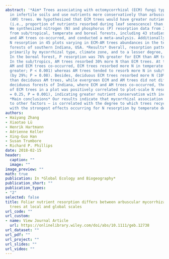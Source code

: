 ```yaml
---
abstract: '*Aim* Trees associating with ectomycorrhizal (ECM) fungi typically occur
  in infertile soils and use nutrients more conservatively than arbuscular mycorrhizal
  (AM) trees. We hypothesized that ECM trees would have greater nutrient resorption
  (i.e., proportion of nutrients resorbed during leaf senescence) than AM trees. *Method*
  We synthesized nitrogen (N) and phosphorus (P) resorption data from 378 species
  from sub/tropical, temperate and boreal forests, including 43 studies where ECM
  and AM trees co-occurred, and conducted a meta-analysis. Additionally, we quantified
  N resorption in 45 plots varying in ECM-AM trees abundances in the temperate deciduous
  forests of southern Indiana, USA. *Results* Overall, resorption patterns were driven
  primarily by mycorrhizal type, climate zone, and to a lesser degree, leaf habit.
  In the boreal forest, P resorption was 76% greater for ECM than AM trees (P < 0.05).
  In the sub/tropics, AM trees resorbed 30% more N than ECM trees. At the sites where
  AM and ECM trees co-occurred, ECM trees resorbed more N in temperate forests (15%
  greater; P < 0.001) whereas AM trees tended to resorb more N in sub/tropical forests
  (by 29%; P = 0.08). Besides, deciduous ECM trees resorbed more N (10%) and P (15%)
  than deciduous AM trees, while evergreen ECM and AM trees did not differ. In the
  deciduous forests of Indiana, where ECM and AM trees co-occurred, the relative abundance
  of ECM trees in a plot was positively correlated to plot-scale N resorption (R2
  = 0.25, P = 0.001), indicating greater nutrient conservatism with increasing ECM-dominance.
  *Main conclusions* Our results indicate that mycorrhizal association – in addition
  to other factors – is correlated with the degree to which trees recycle nutrients,
  with the strongest effects occurring for N resorption by temperate deciduous trees.'
authors:
- Haiyang Zhang
- Xiaotao Lü
- Henrik Hartmann
- Adrienne Keller
- Xing-Guo Han
- Susan Trumbore
- Richard P. Phillips
date: 2018-02-15
header:
  caption: ""
  image: ""
image_preview: ""
math: true
publication: In *Global Ecology and Biogeography*
publication_short: ""
publication_types:
- "2"
selected: false
title: Foliar nutrient resorption differs between arbuscular mycorrhizal and ectomycorrhizal
  trees at local and global scales
url_code: ""
url_custom:
- name: View Journal Article
  url: https://onlinelibrary.wiley.com/doi/abs/10.1111/geb.12738
url_dataset: ""
url_pdf: ""
url_project: ""
url_slides: ""
url_video: ""
---
```


